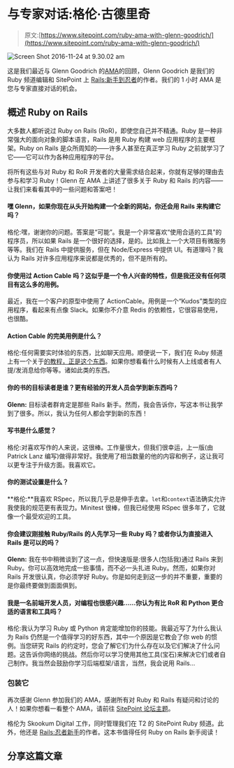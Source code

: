 # 与专家对话:格伦·古德里奇

> 原文:[https://www.sitepoint.com/ruby-ama-with-glenn-goodrich/](https://www.sitepoint.com/ruby-ama-with-glenn-goodrich/)

![Screen Shot 2016-11-24 at 9.30.02 am](../Images/192348481500145c07ab9f6c608ebe17.png)

这是我们最近与 Glenn Goodrich 的[AMA](https://www.sitepoint.com/community/t/ruby-ama-with-glenn-goodrich-16th-nov-1pm-pst/243160)的回顾，Glenn Goodrich 是我们的 Ruby 频道编辑和 SitePoint 上 [Rails:新手到忍者](https://www.sitepoint.com/premium/books/rails-novice-to-ninja)的作者。我们的 1 小时 AMA 是您与专家直接对话的机会。

## 概述 Ruby on Rails

大多数人都听说过 Ruby on Rails (RoR)，即使您自己并不精通。Ruby 是一种非常强大的面向对象的脚本语言，Rails 是用 Ruby 构建 web 应用程序的主要框架。Ruby on Rails 是众所周知的——许多人甚至在真正学习 Ruby 之前就学习了它——它可以作为各种应用程序的平台。

将所有这些与对 Ruby 和 RoR 开发者的大量需求结合起来，你就有足够的理由去参与和学习 Ruby！Glenn 在 AMA 上讲述了很多关于 Ruby 和 Rails 的内容——让我们来看看其中的一些问题和答案吧！

#### 嘿 Glenn，如果你现在从头开始构建一个全新的网站，你还会用 Rails 来构建它吗？

格伦:嘿，谢谢你的问题。答案是“可能”。我是一个非常喜欢“使用合适的工具”的程序员，所以如果 Rails 是一个很好的选择，是的。比如我上一个大项目有微服务等等。我们在 Rails 中提供服务，但在 Node/Express 中提供 UI。有道理吗？我认为 Rails 对许多应用程序来说都是优秀的，但不是所有的。

#### 你使用过 Action Cable 吗？这似乎是一个令人兴奋的特性，但是我还没有任何项目有这么多的用例。

最近，我在一个客户的原型中使用了 ActionCable。用例是一个“Kudos”类型的应用程序，看起来有点像 Slack。如果你不介意 Redis 的依赖性，它很容易使用，也很酷。

#### Action Cable 的完美用例是什么？

格伦:任何需要实时体验的东西，比如聊天应用。顺便说一下，我们在 Ruby 频道上有一个关于[的教程，正是这个东西](https://www.sitepoint.com/rails-and-actioncable-adding-advanced-features/)。如果你想看看什么时候有人上线或者有人提/发消息给你等等。诸如此类的东西。

#### 你的书的目标读者是谁？更有经验的开发人员会学到新东西吗？

**Glenn:** 目标读者群肯定是那些 Rails 新手。然而，我会告诉你，写这本书让我学到了很多。所以，我认为任何人都会学到新的东西！

#### 写书是什么感觉？

格伦:对喜欢写作的人来说，这很棒。工作量很大，但我们很幸运，上一版(由 Patrick Lanz 编写)做得非常好。我使用了相当数量的他的内容和例子，这让我可以更专注于升级方面。我喜欢它。

#### 你的测试设置是什么？

**格伦:**我喜欢 RSpec，所以我几乎总是伸手去拿。`let`和`context`语法确实允许我使我的规范更有表现力。Minitest 很棒，但我已经使用 RSpec 很多年了，它就像一个最受欢迎的工具。

#### 你会建议刚接触 Ruby/Rails 的人先学习一些 Ruby 吗？或者你认为直接进入 Rails 是可以的吗？

**Glenn:** 我在书中稍微谈到了这一点，但快速版是:很多人(包括我)通过 Rails 来到 Ruby。你可以高效地完成一些事情，而不必一头扎进 Ruby。然而，如果你对 Rails 开发很认真，你必须学好 Ruby。你是如何走到这一步的并不重要，重要的是你最终要做到面面俱到。

#### 我是一名前端开发人员，对编程也很感兴趣……你认为有比 RoR 和 Python 更合适的语言和工具吗？

格伦:我认为学习 Ruby 或 Python 肯定能增加你的技能。我最近写了为什么我认为 Rails 仍然是一个值得学习的好东西，其中一个原因是它教会了你 web 的惯例。当您研究 Rails 的约定时，您会了解它们为什么存在以及它们解决了什么问题。这告诉你网络的挑战。然后你可以学习使用其他工具(宝石)来解决它们或者自己制作。我当然会鼓励你学习后端框架/语言，当然，我会说用 Rails…

### 包装它

再次感谢 Glenn 参加我们的 AMA，感谢所有对 Ruby 和 Rails 有疑问和讨论的人！如果你想看一看整个 AMA，请前往 [SitePoint 论坛主题](https://www.sitepoint.com/community/t/ruby-ama-with-glenn-goodrich-16th-nov-1pm-pst/243160)。

格伦为 Skookum Digital 工作，同时管理我们在 T2 的 SitePoint Ruby 频道。此外，他还是 [Rails:忍者新手](https://www.sitepoint.com/premium/books/rails-novice-to-ninja)的作者。这本书值得任何 Ruby on Rails 新手阅读！

## 分享这篇文章